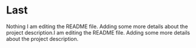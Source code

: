 # Last
Nothing
I am editing the README file. Adding some more details about the project description.I am editing the README file. Adding some more details about the project description.
